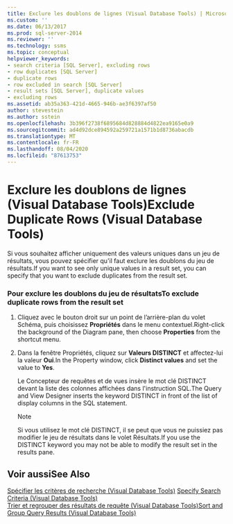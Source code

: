 ```yaml
---
title: Exclure les doublons de lignes (Visual Database Tools) | Microsoft Docs
ms.custom: ''
ms.date: 06/13/2017
ms.prod: sql-server-2014
ms.reviewer: ''
ms.technology: ssms
ms.topic: conceptual
helpviewer_keywords:
- search criteria [SQL Server], excluding rows
- row duplicates [SQL Server]
- duplicate rows
- row excluded in search [SQL Server]
- result sets [SQL Server], duplicate values
- excluding rows
ms.assetid: ab35a363-421d-4665-946b-ae3f6397af50
author: stevestein
ms.author: sstein
ms.openlocfilehash: 3b396f2738f6895684d828884d4822ea9165e0a9
ms.sourcegitcommit: ad4d92dce894592a259721a1571b1d8736abacdb
ms.translationtype: MT
ms.contentlocale: fr-FR
ms.lasthandoff: 08/04/2020
ms.locfileid: "87613753"
---
```

# <a name="exclude-duplicate-rows-visual-database-tools"></a><span data-ttu-id="6532b-102">Exclure les doublons de lignes (Visual Database Tools)</span><span class="sxs-lookup"><span data-stu-id="6532b-102">Exclude Duplicate Rows (Visual Database Tools)</span></span>
  <span data-ttu-id="6532b-103">Si vous souhaitez afficher uniquement des valeurs uniques dans un jeu de résultats, vous pouvez spécifier qu'il faut exclure les doublons du jeu de résultats.</span><span class="sxs-lookup"><span data-stu-id="6532b-103">If you want to see only unique values in a result set, you can specify that you want to exclude duplicates from the result set.</span></span>  
  
### <a name="to-exclude-duplicate-rows-from-the-result-set"></a><span data-ttu-id="6532b-104">Pour exclure les doublons du jeu de résultats</span><span class="sxs-lookup"><span data-stu-id="6532b-104">To exclude duplicate rows from the result set</span></span>  
  
1.  <span data-ttu-id="6532b-105">Cliquez avec le bouton droit sur un point de l’arrière-plan du volet Schéma, puis choisissez **Propriétés** dans le menu contextuel.</span><span class="sxs-lookup"><span data-stu-id="6532b-105">Right-click the background of the Diagram pane, then choose **Properties** from the shortcut menu.</span></span>  
  
2.  <span data-ttu-id="6532b-106">Dans la fenêtre Propriétés, cliquez sur **Valeurs DISTINCT** et affectez-lui la valeur **Oui**.</span><span class="sxs-lookup"><span data-stu-id="6532b-106">In the Property window, click **Distinct values** and set the value to **Yes**.</span></span>  
  
     <span data-ttu-id="6532b-107">Le Concepteur de requêtes et de vues insère le mot clé DISTINCT devant la liste des colonnes affichées dans l'instruction SQL.</span><span class="sxs-lookup"><span data-stu-id="6532b-107">The Query and View Designer inserts the keyword DISTINCT in front of the list of display columns in the SQL statement.</span></span>  
  
    > [!NOTE]  
    >  <span data-ttu-id="6532b-108">Si vous utilisez le mot clé DISTINCT, il se peut que vous ne puissiez pas modifier le jeu de résultats dans le volet Résultats.</span><span class="sxs-lookup"><span data-stu-id="6532b-108">If you use the DISTINCT keyword you may not be able to modify the result set in the results pane.</span></span>  
  
## <a name="see-also"></a><span data-ttu-id="6532b-109">Voir aussi</span><span class="sxs-lookup"><span data-stu-id="6532b-109">See Also</span></span>  
 <span data-ttu-id="6532b-110">[Spécifier les critères de recherche &#40;Visual Database Tools&#41;](visual-database-tools.md) </span><span class="sxs-lookup"><span data-stu-id="6532b-110">[Specify Search Criteria &#40;Visual Database Tools&#41;](visual-database-tools.md) </span></span>  
 [<span data-ttu-id="6532b-111">Trier et regrouper des résultats de requête &#40;Visual Database Tools&#41;</span><span class="sxs-lookup"><span data-stu-id="6532b-111">Sort and Group Query Results &#40;Visual Database Tools&#41;</span></span>](sort-and-group-query-results-visual-database-tools.md)  
  
  

